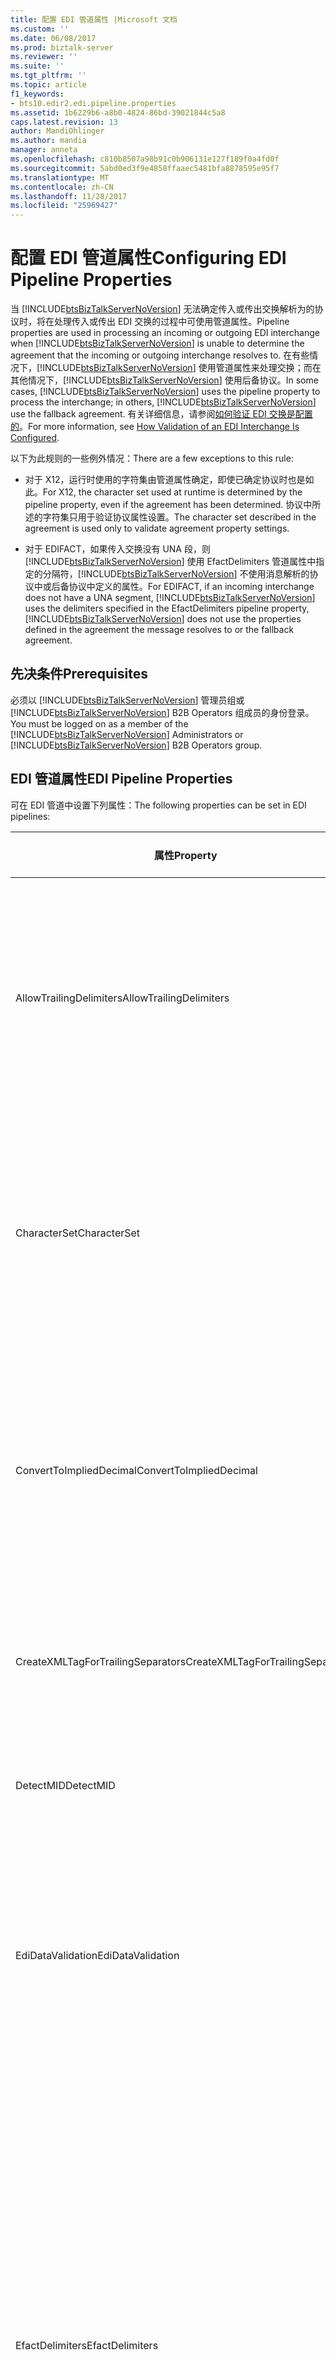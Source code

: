 ```yaml
---
title: 配置 EDI 管道属性 |Microsoft 文档
ms.custom: ''
ms.date: 06/08/2017
ms.prod: biztalk-server
ms.reviewer: ''
ms.suite: ''
ms.tgt_pltfrm: ''
ms.topic: article
f1_keywords:
- bts10.edir2.edi.pipeline.properties
ms.assetid: 1b6229b6-a8b0-4824-86bd-39021844c5a8
caps.latest.revision: 13
author: MandiOhlinger
ms.author: mandia
manager: anneta
ms.openlocfilehash: c810b8507a98b91c0b906131e127f189f0a4fd0f
ms.sourcegitcommit: 5abd0ed3f9e4858ffaaec5481bfa8878595e95f7
ms.translationtype: MT
ms.contentlocale: zh-CN
ms.lasthandoff: 11/28/2017
ms.locfileid: "25969427"
---
```

# <a name="configuring-edi-pipeline-properties"></a><span data-ttu-id="ee82a-102">配置 EDI 管道属性</span><span class="sxs-lookup"><span data-stu-id="ee82a-102">Configuring EDI Pipeline Properties</span></span>
<span data-ttu-id="ee82a-103">当 [!INCLUDE[btsBizTalkServerNoVersion](../includes/btsbiztalkservernoversion-md.md)] 无法确定传入或传出交换解析为的协议时，将在处理传入或传出 EDI 交换的过程中可使用管道属性。</span><span class="sxs-lookup"><span data-stu-id="ee82a-103">Pipeline properties are used in processing an incoming or outgoing EDI interchange when [!INCLUDE[btsBizTalkServerNoVersion](../includes/btsbiztalkservernoversion-md.md)] is unable to determine the agreement that the incoming or outgoing interchange resolves to.</span></span> <span data-ttu-id="ee82a-104">在有些情况下，[!INCLUDE[btsBizTalkServerNoVersion](../includes/btsbiztalkservernoversion-md.md)] 使用管道属性来处理交换；而在其他情况下，[!INCLUDE[btsBizTalkServerNoVersion](../includes/btsbiztalkservernoversion-md.md)] 使用后备协议。</span><span class="sxs-lookup"><span data-stu-id="ee82a-104">In some cases, [!INCLUDE[btsBizTalkServerNoVersion](../includes/btsbiztalkservernoversion-md.md)] uses the pipeline property to process the interchange; in others, [!INCLUDE[btsBizTalkServerNoVersion](../includes/btsbiztalkservernoversion-md.md)] use the fallback agreement.</span></span> <span data-ttu-id="ee82a-105">有关详细信息，请参阅[如何验证 EDI 交换是配置的](../core/how-validation-of-an-edi-interchange-is-configured.md)。</span><span class="sxs-lookup"><span data-stu-id="ee82a-105">For more information, see [How Validation of an EDI Interchange Is Configured](../core/how-validation-of-an-edi-interchange-is-configured.md).</span></span>  
  
 <span data-ttu-id="ee82a-106">以下为此规则的一些例外情况：</span><span class="sxs-lookup"><span data-stu-id="ee82a-106">There are a few exceptions to this rule:</span></span>  
  
-   <span data-ttu-id="ee82a-107">对于 X12，运行时使用的字符集由管道属性确定，即使已确定协议时也是如此。</span><span class="sxs-lookup"><span data-stu-id="ee82a-107">For X12, the character set used at runtime is determined by the pipeline property, even if the agreement has been determined.</span></span> <span data-ttu-id="ee82a-108">协议中所述的字符集只用于验证协议属性设置。</span><span class="sxs-lookup"><span data-stu-id="ee82a-108">The character set described in the agreement is used only to validate agreement property settings.</span></span>  
  
-   <span data-ttu-id="ee82a-109">对于 EDIFACT，如果传入交换没有 UNA 段，则 [!INCLUDE[btsBizTalkServerNoVersion](../includes/btsbiztalkservernoversion-md.md)] 使用 EfactDelimiters 管道属性中指定的分隔符，[!INCLUDE[btsBizTalkServerNoVersion](../includes/btsbiztalkservernoversion-md.md)] 不使用消息解析的协议中或后备协议中定义的属性。</span><span class="sxs-lookup"><span data-stu-id="ee82a-109">For EDIFACT, if an incoming interchange does not have a UNA segment, [!INCLUDE[btsBizTalkServerNoVersion](../includes/btsbiztalkservernoversion-md.md)] uses the delimiters specified in the EfactDelimiters pipeline property, [!INCLUDE[btsBizTalkServerNoVersion](../includes/btsbiztalkservernoversion-md.md)] does not use the properties defined in the agreement the message resolves to or the fallback agreement.</span></span>  
  
## <a name="prerequisites"></a><span data-ttu-id="ee82a-110">先决条件</span><span class="sxs-lookup"><span data-stu-id="ee82a-110">Prerequisites</span></span>  
 <span data-ttu-id="ee82a-111">必须以 [!INCLUDE[btsBizTalkServerNoVersion](../includes/btsbiztalkservernoversion-md.md)] 管理员组或 [!INCLUDE[btsBizTalkServerNoVersion](../includes/btsbiztalkservernoversion-md.md)] B2B Operators 组成员的身份登录。</span><span class="sxs-lookup"><span data-stu-id="ee82a-111">You must be logged on as a member of the [!INCLUDE[btsBizTalkServerNoVersion](../includes/btsbiztalkservernoversion-md.md)] Administrators or [!INCLUDE[btsBizTalkServerNoVersion](../includes/btsbiztalkservernoversion-md.md)] B2B Operators group.</span></span>  
  
## <a name="edi-pipeline-properties"></a><span data-ttu-id="ee82a-112">EDI 管道属性</span><span class="sxs-lookup"><span data-stu-id="ee82a-112">EDI Pipeline Properties</span></span>  
 <span data-ttu-id="ee82a-113">可在 EDI 管道中设置下列属性：</span><span class="sxs-lookup"><span data-stu-id="ee82a-113">The following properties can be set in EDI pipelines:</span></span>  
  
|<span data-ttu-id="ee82a-114">属性</span><span class="sxs-lookup"><span data-stu-id="ee82a-114">Property</span></span>|<span data-ttu-id="ee82a-115">改用</span><span class="sxs-lookup"><span data-stu-id="ee82a-115">Use</span></span>|<span data-ttu-id="ee82a-116">值</span><span class="sxs-lookup"><span data-stu-id="ee82a-116">Values</span></span>|<span data-ttu-id="ee82a-117">管道 - 阶段</span><span class="sxs-lookup"><span data-stu-id="ee82a-117">Pipeline - Stage</span></span>|  
|--------------|---------|------------|-----------------------|  
|<span data-ttu-id="ee82a-118">AllowTrailingDelimiters</span><span class="sxs-lookup"><span data-stu-id="ee82a-118">AllowTrailingDelimiters</span></span>|<span data-ttu-id="ee82a-119">在收到的交换上生成尾部分隔符。</span><span class="sxs-lookup"><span data-stu-id="ee82a-119">Generates trailing separators on the interchange received.</span></span>|<span data-ttu-id="ee82a-120">False（默认值）</span><span class="sxs-lookup"><span data-stu-id="ee82a-120">False (default)</span></span><br /><br /> <span data-ttu-id="ee82a-121">True</span><span class="sxs-lookup"><span data-stu-id="ee82a-121">True</span></span>|<span data-ttu-id="ee82a-122">EdiReceive-反汇编</span><span class="sxs-lookup"><span data-stu-id="ee82a-122">EdiReceive- Disassemble</span></span><br /><br /> <span data-ttu-id="ee82a-123">AS2EdiReceive-反汇编</span><span class="sxs-lookup"><span data-stu-id="ee82a-123">AS2EdiReceive -Disassemble</span></span><br /><br /> <span data-ttu-id="ee82a-124">EdiSend - 组装</span><span class="sxs-lookup"><span data-stu-id="ee82a-124">EdiSend - Assemble</span></span><br /><br /> <span data-ttu-id="ee82a-125">AS2EdiSend - 组装</span><span class="sxs-lookup"><span data-stu-id="ee82a-125">AS2EdiSend - Assemble</span></span>|  
|<span data-ttu-id="ee82a-126">CharacterSet</span><span class="sxs-lookup"><span data-stu-id="ee82a-126">CharacterSet</span></span>|<span data-ttu-id="ee82a-127">指定在对传出 EDI 交换执行运行时验证期间使用的字符集。</span><span class="sxs-lookup"><span data-stu-id="ee82a-127">Specifies the character set to be used during run-time validation of outgoing EDI interchanges.</span></span><br /><br /> <span data-ttu-id="ee82a-128">此属性仅用于 X12 处理，不用于 EDIFACT。</span><span class="sxs-lookup"><span data-stu-id="ee82a-128">This property is used for X12 processing only, not for EDIFACT.</span></span>|<span data-ttu-id="ee82a-129">UTF8（默认值）</span><span class="sxs-lookup"><span data-stu-id="ee82a-129">UTF8 (default)</span></span><br /><br /> <span data-ttu-id="ee82a-130">基本</span><span class="sxs-lookup"><span data-stu-id="ee82a-130">Basic</span></span><br /><br /> <span data-ttu-id="ee82a-131">扩展</span><span class="sxs-lookup"><span data-stu-id="ee82a-131">Extended</span></span>|<span data-ttu-id="ee82a-132">EdiReceive - 拆装</span><span class="sxs-lookup"><span data-stu-id="ee82a-132">EdiReceive - Disassemble</span></span><br /><br /> <span data-ttu-id="ee82a-133">AS2EdiReceive-反汇编</span><span class="sxs-lookup"><span data-stu-id="ee82a-133">AS2EdiReceive -Disassemble</span></span><br /><br /> <span data-ttu-id="ee82a-134">EdiSend - 组装</span><span class="sxs-lookup"><span data-stu-id="ee82a-134">EdiSend - Assemble</span></span><br /><br /> <span data-ttu-id="ee82a-135">AS2EdiSend - 组装</span><span class="sxs-lookup"><span data-stu-id="ee82a-135">AS2EdiSend - Assemble</span></span>|  
|<span data-ttu-id="ee82a-136">ConvertToImpliedDecimal</span><span class="sxs-lookup"><span data-stu-id="ee82a-136">ConvertToImpliedDecimal</span></span>|<span data-ttu-id="ee82a-137">对于传入交换，在 BizTalk Server 的中间 XML 中，将以格式 Nn 指定的 EDI 数值转换为十进制数值。</span><span class="sxs-lookup"><span data-stu-id="ee82a-137">For an incoming interchange, converts an EDI number that is specified with the format Nn into a base-10 numeric value in the intermediate XML in BizTalk Server.</span></span><br /><br /> <span data-ttu-id="ee82a-138">此属性仅用于 X12 处理，不用于 EDIFACT。</span><span class="sxs-lookup"><span data-stu-id="ee82a-138">This property is used for X12 processing only, not for EDIFACT.</span></span>|<span data-ttu-id="ee82a-139">False（默认值）</span><span class="sxs-lookup"><span data-stu-id="ee82a-139">False (default)</span></span><br /><br /> <span data-ttu-id="ee82a-140">True</span><span class="sxs-lookup"><span data-stu-id="ee82a-140">True</span></span>|<span data-ttu-id="ee82a-141">EdiReceive - 拆装</span><span class="sxs-lookup"><span data-stu-id="ee82a-141">EdiReceive - Disassemble</span></span><br /><br /> <span data-ttu-id="ee82a-142">AS2EdiReceive - 拆装</span><span class="sxs-lookup"><span data-stu-id="ee82a-142">AS2EdiReceive - Disassemble</span></span>|  
|<span data-ttu-id="ee82a-143">CreateXMLTagForTrailingSeparators</span><span class="sxs-lookup"><span data-stu-id="ee82a-143">CreateXMLTagForTrailingSeparators</span></span>|<span data-ttu-id="ee82a-144">为每个尾随分隔符创建空 XML 标记 (如果已经设置**AllowTrailingDelimiters**为 true)。</span><span class="sxs-lookup"><span data-stu-id="ee82a-144">Creates empty XML tags for each of the trailing separators (if you have set **AllowTrailingDelimiters** to true).</span></span>|<span data-ttu-id="ee82a-145">False（默认值）</span><span class="sxs-lookup"><span data-stu-id="ee82a-145">False (default)</span></span><br /><br /> <span data-ttu-id="ee82a-146">True</span><span class="sxs-lookup"><span data-stu-id="ee82a-146">True</span></span>|<span data-ttu-id="ee82a-147">EdiReceive - 拆装</span><span class="sxs-lookup"><span data-stu-id="ee82a-147">EdiReceive - Disassemble</span></span><br /><br /> <span data-ttu-id="ee82a-148">AS2EdiReceive - 拆装</span><span class="sxs-lookup"><span data-stu-id="ee82a-148">AS2EdiReceive - Disassemble</span></span>|  
|<span data-ttu-id="ee82a-149">DetectMID</span><span class="sxs-lookup"><span data-stu-id="ee82a-149">DetectMID</span></span>|<span data-ttu-id="ee82a-150">允许 EDI 拆装器在一个消息中解析多个交换。</span><span class="sxs-lookup"><span data-stu-id="ee82a-150">Enables the EDI Disassembler to parse multiple interchanges in a single message.</span></span>|<span data-ttu-id="ee82a-151">True（默认值）</span><span class="sxs-lookup"><span data-stu-id="ee82a-151">True (default)</span></span><br /><br /> <span data-ttu-id="ee82a-152">False</span><span class="sxs-lookup"><span data-stu-id="ee82a-152">False</span></span>|<span data-ttu-id="ee82a-153">EdiReceive - 拆装</span><span class="sxs-lookup"><span data-stu-id="ee82a-153">EdiReceive - Disassemble</span></span><br /><br /> <span data-ttu-id="ee82a-154">AS2EdiReceive - 拆装</span><span class="sxs-lookup"><span data-stu-id="ee82a-154">AS2EdiReceive - Disassemble</span></span>|  
|<span data-ttu-id="ee82a-155">EdiDataValidation</span><span class="sxs-lookup"><span data-stu-id="ee82a-155">EdiDataValidation</span></span>|<span data-ttu-id="ee82a-156">启用对传出 EDI 交换的 EDI 类型（数据元素）验证，除了 EDI 数据元素验证之外，还验证字段长度、可选性和重复计数。</span><span class="sxs-lookup"><span data-stu-id="ee82a-156">Enables EDI type (data elements) validation of outgoing EDI interchanges, including validation of field length, optionality, and repeat count in addition to EDI data element validation.</span></span>|<span data-ttu-id="ee82a-157">True（默认值）</span><span class="sxs-lookup"><span data-stu-id="ee82a-157">True (default)</span></span><br /><br /> <span data-ttu-id="ee82a-158">False</span><span class="sxs-lookup"><span data-stu-id="ee82a-158">False</span></span>|<span data-ttu-id="ee82a-159">EdiReceive - 拆装</span><span class="sxs-lookup"><span data-stu-id="ee82a-159">EdiReceive - Disassemble</span></span><br /><br /> <span data-ttu-id="ee82a-160">AS2EdiReceive - 拆装</span><span class="sxs-lookup"><span data-stu-id="ee82a-160">AS2EdiReceive - Disassemble</span></span><br /><br /> <span data-ttu-id="ee82a-161">EdiSend - 组装</span><span class="sxs-lookup"><span data-stu-id="ee82a-161">EdiSend - Assemble</span></span><br /><br /> <span data-ttu-id="ee82a-162">AS2EdiSend - 组装</span><span class="sxs-lookup"><span data-stu-id="ee82a-162">AS2EdiSend - Assemble</span></span>|  
|<span data-ttu-id="ee82a-163">EfactDelimiters</span><span class="sxs-lookup"><span data-stu-id="ee82a-163">EfactDelimiters</span></span>|<span data-ttu-id="ee82a-164">指示处理传入交换时使用的分隔符。</span><span class="sxs-lookup"><span data-stu-id="ee82a-164">Indicates the delimiters to be used in processing an incoming interchange.</span></span> <span data-ttu-id="ee82a-165">如果传入交换没有 UNA 段，则使用此属性。</span><span class="sxs-lookup"><span data-stu-id="ee82a-165">Used if an incoming interchange does not have a UNA segment.</span></span><br /><br /> <span data-ttu-id="ee82a-166">分隔符包括：</span><span class="sxs-lookup"><span data-stu-id="ee82a-166">The delimiters include the following:</span></span><br /><br /> <span data-ttu-id="ee82a-167">-UNA1 （组件数据元素分隔符）</span><span class="sxs-lookup"><span data-stu-id="ee82a-167">-   UNA1 (Component data element separator)</span></span><br /><span data-ttu-id="ee82a-168">-UNA2 （数据元素分隔符）</span><span class="sxs-lookup"><span data-stu-id="ee82a-168">-   UNA2 (Data element separator)</span></span><br /><span data-ttu-id="ee82a-169">-UNA3 （小数符号）</span><span class="sxs-lookup"><span data-stu-id="ee82a-169">-   UNA3 (Decimal notation)</span></span><br /><span data-ttu-id="ee82a-170">-UNA4 （转义指示器）</span><span class="sxs-lookup"><span data-stu-id="ee82a-170">-   UNA4 (Release indicator)</span></span><br /><span data-ttu-id="ee82a-171">-UNA5 （重复分隔符）</span><span class="sxs-lookup"><span data-stu-id="ee82a-171">-   UNA5 (Repetition separator)</span></span><br /><span data-ttu-id="ee82a-172">-UNA6 （段终止符）**注意：** 此属性用于 EDIFACT 只能，处理不能为 X12。</span><span class="sxs-lookup"><span data-stu-id="ee82a-172">-   UNA6 (Segment terminator) **Note:**  This property is used for EDIFACT processing only, not for X12.</span></span>|<span data-ttu-id="ee82a-173">0x3A、0x2B、0x2C、0x3F、0x20、0x27（默认值）</span><span class="sxs-lookup"><span data-stu-id="ee82a-173">0x3A, 0x2B, 0x2C, 0x3F, 0x20, 0x27 (defaults)</span></span>|<span data-ttu-id="ee82a-174">EdiReceive - 拆装</span><span class="sxs-lookup"><span data-stu-id="ee82a-174">EdiReceive - Disassemble</span></span><br /><br /> <span data-ttu-id="ee82a-175">AS2EdiReceive - 拆装</span><span class="sxs-lookup"><span data-stu-id="ee82a-175">AS2EdiReceive - Disassemble</span></span>|  
<span data-ttu-id="ee82a-176">IgnoreMessageEncoding</span><span class="sxs-lookup"><span data-stu-id="ee82a-176">IgnoreMessageEncoding</span></span>|<span data-ttu-id="ee82a-177">指定 BatchMarker 组件不会设置 EDI。EncodingType 上下文属性\<X12\>或\<EDIFACT\>。</span><span class="sxs-lookup"><span data-stu-id="ee82a-177">Specifies that the BatchMarker component will not set the EDI.EncodingType context property to \<X12\> or \<EDIFACT\>.</span></span> <span data-ttu-id="ee82a-178">这适用于处理非 EDI 消息时的自定义管道。</span><span class="sxs-lookup"><span data-stu-id="ee82a-178">This applies to custom pipelines when processing non-EDI messages.</span></span>|<span data-ttu-id="ee82a-179">False（默认值）</span><span class="sxs-lookup"><span data-stu-id="ee82a-179">False (default)</span></span><br /><br /> <span data-ttu-id="ee82a-180">True</span><span class="sxs-lookup"><span data-stu-id="ee82a-180">True</span></span>|<span data-ttu-id="ee82a-181">EdiReceive - 解析参与方</span><span class="sxs-lookup"><span data-stu-id="ee82a-181">EdiReceive - ResolveParty</span></span><br /><br /> <span data-ttu-id="ee82a-182">AS2EdiReceive - 解析参与方</span><span class="sxs-lookup"><span data-stu-id="ee82a-182">AS2EdiReceive - ResolveParty</span></span>|  
|<span data-ttu-id="ee82a-183">MaskSecurityInformation</span><span class="sxs-lookup"><span data-stu-id="ee82a-183">MaskSecurityInformation</span></span>|<span data-ttu-id="ee82a-184">屏蔽传入 EDI 交换上下文属性中的授权/密码安全信息，以防止信息泄露。</span><span class="sxs-lookup"><span data-stu-id="ee82a-184">Mask authorization/password security information in the context property of an incoming EDI interchange to prevent information disclosure.</span></span> <span data-ttu-id="ee82a-185">对于 X12 交换，适用于 ISA1、ISA2、ISA3 和 ISA4 字段；对于 EDIFACT 交换，适用于 UNB6 字段。</span><span class="sxs-lookup"><span data-stu-id="ee82a-185">Applies to the ISA1, ISA2, ISA3, and ISA4 fields for X12 interchanges; and the UNB6 fields for EDIFACT interchanges.</span></span>|<span data-ttu-id="ee82a-186">True（默认值）</span><span class="sxs-lookup"><span data-stu-id="ee82a-186">True (default)</span></span><br /><br /> <span data-ttu-id="ee82a-187">False</span><span class="sxs-lookup"><span data-stu-id="ee82a-187">False</span></span>|<span data-ttu-id="ee82a-188">EdiReceive - 拆装</span><span class="sxs-lookup"><span data-stu-id="ee82a-188">EdiReceive - Disassemble</span></span><br /><br /> <span data-ttu-id="ee82a-189">AS2EdiReceive - 拆装</span><span class="sxs-lookup"><span data-stu-id="ee82a-189">AS2EdiReceive - Disassemble</span></span>|  
|<span data-ttu-id="ee82a-190">PreserveInterchange</span><span class="sxs-lookup"><span data-stu-id="ee82a-190">PreserveInterchange</span></span>|<span data-ttu-id="ee82a-191">指定接收的批将作为一个整体处理。</span><span class="sxs-lookup"><span data-stu-id="ee82a-191">Specifies that a batch received will be processed as a single unit.</span></span>|<span data-ttu-id="ee82a-192">False（默认值）</span><span class="sxs-lookup"><span data-stu-id="ee82a-192">False (default)</span></span><br /><br /> <span data-ttu-id="ee82a-193">True</span><span class="sxs-lookup"><span data-stu-id="ee82a-193">True</span></span>|<span data-ttu-id="ee82a-194">EdiReceive - 拆装</span><span class="sxs-lookup"><span data-stu-id="ee82a-194">EdiReceive - Disassemble</span></span><br /><br /> <span data-ttu-id="ee82a-195">AS2EdiReceive - 拆装</span><span class="sxs-lookup"><span data-stu-id="ee82a-195">AS2EdiReceive - Disassemble</span></span>|  
|<span data-ttu-id="ee82a-196">RouteAckOn2WayPort</span><span class="sxs-lookup"><span data-stu-id="ee82a-196">RouteAckOn2WayPort</span></span>|<span data-ttu-id="ee82a-197">经由打开的双向请求-响应接收端口连接返回 EDI 确认。</span><span class="sxs-lookup"><span data-stu-id="ee82a-197">Returns an EDI acknowledgment over the open connection of a two-way request-response receive port.</span></span>|<span data-ttu-id="ee82a-198">True（默认值）</span><span class="sxs-lookup"><span data-stu-id="ee82a-198">True (default)</span></span><br /><br /> <span data-ttu-id="ee82a-199">False</span><span class="sxs-lookup"><span data-stu-id="ee82a-199">False</span></span>|<span data-ttu-id="ee82a-200">EdiReceive - 拆装</span><span class="sxs-lookup"><span data-stu-id="ee82a-200">EdiReceive - Disassemble</span></span><br /><br /> <span data-ttu-id="ee82a-201">AS2EdiReceive - 拆装</span><span class="sxs-lookup"><span data-stu-id="ee82a-201">AS2EdiReceive - Disassemble</span></span>|  
|<span data-ttu-id="ee82a-202">UseDotAsDecimalSeperator</span><span class="sxs-lookup"><span data-stu-id="ee82a-202">UseDotAsDecimalSeperator</span></span>|<span data-ttu-id="ee82a-203">设置为 True 时，EDI 接收管道使用的十进制表示法"。"</span><span class="sxs-lookup"><span data-stu-id="ee82a-203">When set to True, the EDI receive pipeline uses a decimal notation of “.”</span></span> <span data-ttu-id="ee82a-204">而不是传入文档的十进制表示法。</span><span class="sxs-lookup"><span data-stu-id="ee82a-204">instead of the decimal notation of the incoming document.</span></span>|<span data-ttu-id="ee82a-205">False（默认值）</span><span class="sxs-lookup"><span data-stu-id="ee82a-205">False (default)</span></span><br /><br /> <span data-ttu-id="ee82a-206">True</span><span class="sxs-lookup"><span data-stu-id="ee82a-206">True</span></span>|<span data-ttu-id="ee82a-207">EdiReceive – 反汇编</span><span class="sxs-lookup"><span data-stu-id="ee82a-207">EdiReceive – Disassemble</span></span><br /><br /> <span data-ttu-id="ee82a-208">AS2EdiReceive - 拆装</span><span class="sxs-lookup"><span data-stu-id="ee82a-208">AS2EdiReceive - Disassemble</span></span>|  
|<span data-ttu-id="ee82a-209">UseIsa11AsRepetitionSeparator</span><span class="sxs-lookup"><span data-stu-id="ee82a-209">UseIsa11AsRepetitionSeparator</span></span>|<span data-ttu-id="ee82a-210">指定 ISA11 将用作重复分隔符而非标准标识符。</span><span class="sxs-lookup"><span data-stu-id="ee82a-210">Specifies that ISA11 is used as a Repetition separator instead of a Standard identifier.</span></span> <span data-ttu-id="ee82a-211">**注意：** 对于 X12 处理仅，对于 EDIFACT 不使用此属性。</span><span class="sxs-lookup"><span data-stu-id="ee82a-211">**Note:**  This property is used for X12 processing only, not for EDIFACT.</span></span>|<span data-ttu-id="ee82a-212">False（默认值）</span><span class="sxs-lookup"><span data-stu-id="ee82a-212">False (default)</span></span><br /><br /> <span data-ttu-id="ee82a-213">True</span><span class="sxs-lookup"><span data-stu-id="ee82a-213">True</span></span>|<span data-ttu-id="ee82a-214">EdiReceive - 拆装</span><span class="sxs-lookup"><span data-stu-id="ee82a-214">EdiReceive - Disassemble</span></span><br /><br /> <span data-ttu-id="ee82a-215">AS2EdiReceive - 拆装</span><span class="sxs-lookup"><span data-stu-id="ee82a-215">AS2EdiReceive - Disassemble</span></span>|  
|<span data-ttu-id="ee82a-216">XmlSchemaValidation</span><span class="sxs-lookup"><span data-stu-id="ee82a-216">XmlSchemaValidation</span></span>|<span data-ttu-id="ee82a-217">启用对传出 EDI 交换的扩展 (BTS-XSD) 验证。</span><span class="sxs-lookup"><span data-stu-id="ee82a-217">Enables extended (BTS-XSD) validation of outgoing EDI interchanges.</span></span> <span data-ttu-id="ee82a-218">仅当已使用数据类型为非 EDI 数据类型的元素来自定义架构时此属性才适用。</span><span class="sxs-lookup"><span data-stu-id="ee82a-218">This applies only if the schema has been customized with elements whose data type is not an EDI data type.</span></span> <span data-ttu-id="ee82a-219">添加的这些元素不通过 EDI 验证来进行验证，因此将包括在扩展验证范围内。</span><span class="sxs-lookup"><span data-stu-id="ee82a-219">These added elements are not be validated by EDI validation, so will be covered by extended validation.</span></span>|<span data-ttu-id="ee82a-220">False（默认值）</span><span class="sxs-lookup"><span data-stu-id="ee82a-220">False (default)</span></span><br /><br /> <span data-ttu-id="ee82a-221">True</span><span class="sxs-lookup"><span data-stu-id="ee82a-221">True</span></span>|<span data-ttu-id="ee82a-222">EdiReceive - 拆装</span><span class="sxs-lookup"><span data-stu-id="ee82a-222">EdiReceive - Disassemble</span></span><br /><br /> <span data-ttu-id="ee82a-223">AS2EdiReceive - 拆装</span><span class="sxs-lookup"><span data-stu-id="ee82a-223">AS2EdiReceive - Disassemble</span></span><br /><br /> <span data-ttu-id="ee82a-224">EdiSend - 组装</span><span class="sxs-lookup"><span data-stu-id="ee82a-224">EdiSend - Assemble</span></span><br /><br /> <span data-ttu-id="ee82a-225">AS2EdiSend - 组装</span><span class="sxs-lookup"><span data-stu-id="ee82a-225">AS2EdiSend - Assemble</span></span>|  
  
### <a name="to-set-a-pipeline-property"></a><span data-ttu-id="ee82a-226">设置管道属性</span><span class="sxs-lookup"><span data-stu-id="ee82a-226">To set a pipeline property</span></span>  
  
1.  <span data-ttu-id="ee82a-227">在[!INCLUDE[btsBizTalkServerNoVersion](../includes/btsbiztalkservernoversion-md.md)]管理控制台中，右键单击接收位置或发送端口使用你想要设置属性，然后单击管道**属性**。</span><span class="sxs-lookup"><span data-stu-id="ee82a-227">In [!INCLUDE[btsBizTalkServerNoVersion](../includes/btsbiztalkservernoversion-md.md)] Administration Console, right-click the receive location or send port using the pipeline that you want to set properties for, and then click **Properties**.</span></span>  
  
2.  <span data-ttu-id="ee82a-228">单击你要设置其属性的管道旁的省略号按钮 (…)。</span><span class="sxs-lookup"><span data-stu-id="ee82a-228">Click the ellipsis button (…) next to the pipeline that you want to set properties for.</span></span>  
  
3.  <span data-ttu-id="ee82a-229">在**配置管道**对话框中，为属性输入值，然后单击**确定**。</span><span class="sxs-lookup"><span data-stu-id="ee82a-229">In the **Configure Pipeline** dialog box, enter the value for the property, and then click **OK**.</span></span>  
  
## <a name="see-also"></a><span data-ttu-id="ee82a-230">另请参阅</span><span class="sxs-lookup"><span data-stu-id="ee82a-230">See Also</span></span>  
 [<span data-ttu-id="ee82a-231">如何配置对 EDI 交换的验证</span><span class="sxs-lookup"><span data-stu-id="ee82a-231">How Validation of an EDI Interchange Is Configured</span></span>](../core/how-validation-of-an-edi-interchange-is-configured.md)